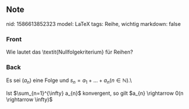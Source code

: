 ## Note
nid: 1586613852323
model: LaTeX
tags: Reihe, wichtig
markdown: false

### Front
Wie lautet das \textit{Nullfolgekriterium} für Reihen?

### Back
Es sei $\left(a_{n}\right)$ eine Folge und
$s_{n}=a_{1}+\ldots+a_{n}(n \in \mathbb{N})$.\\
<div>
  Ist $\sum_{n=1}^{\infty} a_{n}$ konvergent, so gilt $a_{n}
  \rightarrow 0(n \rightarrow \infty)$
</div>
